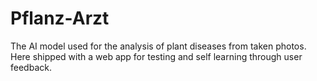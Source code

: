 # Pflanz-Arzt
The AI model used for the analysis of plant diseases from taken photos. Here shipped with a web app for testing and self learning through user feedback.

